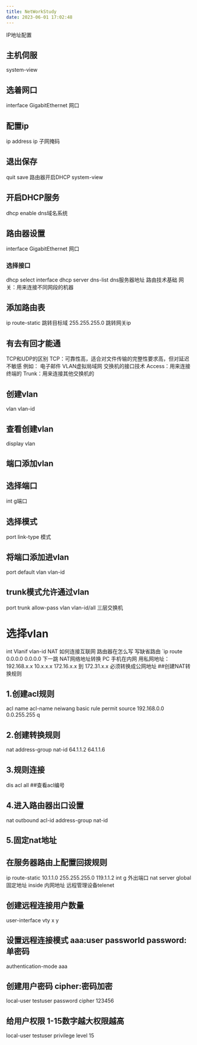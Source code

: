 ```yaml
---
title: NetWorkStudy
date: 2023-06-01 17:02:48
---
```

IP地址配置
## 主机伺服
system-view
## 选着网口
interface GigabitEthernet 网口
## 配置ip
ip address ip 子网掩码
## 退出保存
quit
save
路由器开启DHCP
system-view
## 开启DHCP服务
dhcp enable
dns域名系统
## 路由器设置
interface GigabitEthernet 网口
### 选择接口
dhcp select interface
dhcp server dns-list dns服务器地址
路由技术基础
网关：用来连接不同网段的机器
## 添加路由表
ip route-static 跳转目标域 255.255.255.0 跳转网关ip
## 有去有回才能通
TCP和UDP的区别
TCP：可靠性高，适合对文件传输的完整性要求高，但对延迟不敏感
例如： 电子邮件
VLAN虚拟局域网
交换机的接口技术
Access：用来连接终端的
Trunk：用来连接其他交换机的
## 创建vlan
vlan vlan-id
## 查看创建vlan
display vlan
## 端口添加vlan
## 选择端口
int g端口
## 选择模式
port link-type 模式
## 将端口添加进vlan
port default vlan vlan-id
## trunk模式允许通过vlan
port trunk allow-pass vlan vlan-id/all
三层交换机
# 选择vlan
int Vlanif vlan-id
NAT
如何连接互联网
路由器在怎么写
写缺省路由 `ip route 0.0.0.0 0.0.0.0 下一跳
NAT网络地址转换
PC 手机在内网 用私网地址：192.168.x.x 10.x.x.x 172.16.x.x 到 172.31.x.x
必须转换成公网地址
##创建NAT转换规则
## 1.创建acl规则
acl name acl-name neiwang basic
rule permit source 192.168.0.0 0.0.255.255
q
## 2.创建转换规则
nat address-group nat-id 64.1.1.2 64.1.1.6
## 3.规则连接
dis acl all ##查看acl编号
## 4.进入路由器出口设置
nat outbound acl-id address-group nat-id
## 5.固定nat地址
## 在服务器路由上配置回拨规则
ip route-static 10.1.1.0 255.255.255.0 119.1.1.2
int g 外出端口
nat server global 固定地址 inside 内网地址
远程管理设备telenet
## 创建远程连接用户数量
user-interface vty x y
## 设置远程连接模式 aaa:user passworld    password:单密码
authentication-mode aaa
## 创建用户密码  cipher:密码加密
local-user testuser password cipher 123456
## 给用户权限 1-15数字越大权限越高
local-user testuser privilege level 15